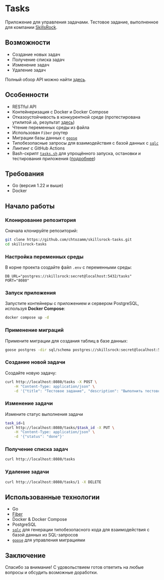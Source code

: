 # Tasks

Приложение для управления задачами. Тестовое задание, выполненное для компании [SkillsRock](https://skillsrock.ru/).

## Возможности

- Создание новых задач
- Получение списка задач
- Изменение задач
- Удаление задач

Полный обзор API можно найти [здесь](docs/api-overview.md).

## Особенности

- RESTful API
- Контейнеризация с Docker и Docker Compose
- Отказоустойчивость в конкурентной среде (протестирована утилитой `ab`, результат [здесь](docs/benchmark.md))
- Чтение переменных среды из файла
- Использован `Fiber` роутер
- Миграции базы данных с [`goose`](https://github.com/pressly/goose)
- Типобезопасные запросы для взаимодействия с базой данных с [`sqlc`](https://github.com/sqlc-dev/sqlc)
- Линтинг с GitHub Actions
- Bash-скрипт [`tasks.sh`](tasks.sh) для упрощённого запуска, остановки и тестирования приложения ([подробнее](docs/tasks-script.md))

## Требования

- Go (версия 1.22 и выше)
- Docker

## Начало работы

### Клонирование репозитория

Сначала клонируйте репозиторий:

```bash
git clone https://github.com/chtozamm/skillsrock-tasks.git
cd skillsrock-tasks
```

### Настройка переменных среды

В корне проекта создайте файл `.env` с переменными среды:

```env
DB_URL="postgres://skillsrock:secret@localhost:5432/tasks"
PORT="8080"
```

### Запуск приложения

Запустите контейнеры с приложением и сервером PostgreSQL, используя **Docker Compose**:

```bash
docker compose up -d
```

### Применение миграций

Примените миграции для создания таблиц в базе данных:

```bash
goose postgres -dir sql/schema postgres://skillsrock:secret@localhost:5432/tasks up
```

### Создание новой задачи

Создайте новую задачу:

```bash
curl http://localhost:8080/tasks -X POST \
	-H "Content-Type: application/json" \
	-d '{"title": "Тестовое задание", "description": "Выполнить тестовое задание для компании SkillsRock", "status": "in_progress"}'
```

### Изменение задачи

Измените статус выполнения задачи

```bash
task_id=1
curl http://localhost:8080/tasks/$task_id -X PUT \
	-H "Content-Type: application/json" \
	-d '{"status": "done"}'
```

### Получение списка задач

```bash
curl http://localhost:8080/tasks
```

### Удаление задачи

```bash
curl http://localhost:8080/tasks/1 -X DELETE
```

## Использованные технологии

- Go
- [Fiber](https://github.com/gofiber/fiber)
- Docker & Docker Compose
- PostgreSQL
- [`sqlc`](https://github.com/sqlc-dev/sqlc) для генерации типобезопасного кода для взаимодействия с базой данных из SQL-запросов
- [`goose`](https://github.com/pressly/goose) для управления миграциями

## Заключение

Спасибо за внимание! С удовольствием готов ответить на любые вопросы и обсудить возможные доработки.
